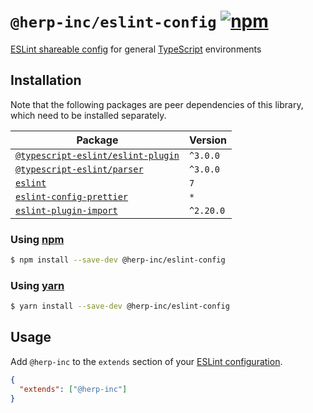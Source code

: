 # `@herp-inc/eslint-config` [![npm](https://img.shields.io/npm/v/@herp-inc/eslint-config)](https://www.npmjs.com/package/@herp-inc/eslint-config)

[ESLint shareable config](https://eslint.org/docs/developer-guide/shareable-configs) for general [TypeScript](https://www.typescriptlang.org/) environments

## Installation

Note that the following packages are peer dependencies of this library, which need to be installed separately.

| Package                                                                                              | Version   |
| ---------------------------------------------------------------------------------------------------- | --------- |
| [`@typescript-eslint/eslint-plugin`](https://www.npmjs.com/package/@typescript-eslint/eslint-plugin) | `^3.0.0` |
| [`@typescript-eslint/parser`](https://www.npmjs.com/package/@typescript-eslint/parser)               | `^3.0.0` |
| [`eslint`](https://www.npmjs.com/package/eslint)                                                     | `7`       |
| [`eslint-config-prettier`](https://www.npmjs.com/package/eslint-config-prettier)                     | `*`       |
| [`eslint-plugin-import`](https://www.npmjs.com/package/eslint-config-import)                         | `^2.20.0` |

### Using [npm](https://www.npmjs.com/)

```sh
$ npm install --save-dev @herp-inc/eslint-config
```

### Using [yarn](https://yarnpkg.com/)

```sh
$ yarn install --save-dev @herp-inc/eslint-config
```

## Usage

Add `@herp-inc` to the `extends` section of your [ESLint configuration](http://eslint.org/docs/user-guide/configuring).

```json
{
  "extends": ["@herp-inc"]
}
```
